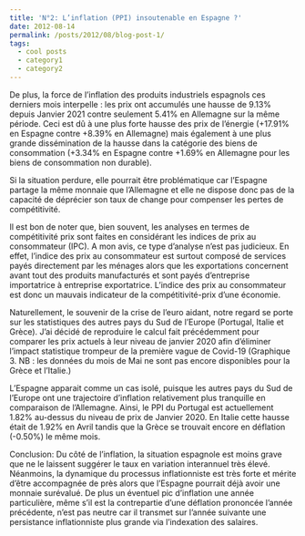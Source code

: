 ```yaml
---
title: 'N°2: L’inflation (PPI) insoutenable en Espagne ?'
date: 2012-08-14
permalink: /posts/2012/08/blog-post-1/
tags:
  - cool posts
  - category1
  - category2
---
```


  De plus, la force de l’inflation des produits industriels espagnols ces derniers mois interpelle : les prix ont accumulés une hausse de 9.13% depuis Janvier 2021 contre seulement 5.41% en Allemagne sur la même période. Ceci est dû à une plus forte hausse des prix de l’énergie (+17.91% en Espagne contre +8.39% en Allemagne)  mais également à une plus grande dissémination de la hausse dans la catégorie des biens de consommation (+3.34% en Espagne contre +1.69% en Allemagne pour les biens de consommation non durable).

  Si la situation perdure, elle pourrait être problématique car l’Espagne partage la même monnaie que l’Allemagne et elle ne dispose donc pas de la capacité de déprécier son taux de change pour compenser les pertes de compétitivité. 

  Il est bon de noter que, bien souvent, les analyses en termes de compétitivité prix sont faites en considérant les indices de prix au consommateur (IPC). A mon avis, ce type d’analyse n’est pas judicieux. En effet, l’indice des prix au consommateur est surtout composé de services payés directement par les ménages alors que les exportations concernent avant tout des produits manufacturés et sont payés d’entreprise importatrice à entreprise exportatrice. L’indice des prix au consommateur est donc un mauvais indicateur de la compétitivité-prix d’une économie. 
        
  Naturellement, le souvenir de la crise de l’euro aidant, notre regard se porte sur les statistiques des autres pays du Sud de l’Europe (Portugal, Italie et Grèce). J’ai décidé de reproduire le calcul fait précédemment pour comparer les prix actuels à leur niveau de janvier 2020 afin d’éliminer l’impact statistique trompeur de la première vague de Covid-19 (Graphique 3. NB : les données du mois de Mai ne sont pas encore disponibles pour la Grèce et l’Italie.) 

  L’Espagne apparait comme un cas isolé, puisque les autres pays du Sud de l’Europe ont une trajectoire d’inflation relativement plus tranquille en comparaison de l’Allemagne. Ainsi, le PPI du Portugal est actuellement 1.82% au-dessus du niveau de prix de Janvier 2020. En Italie cette hausse était de 1.92% en Avril tandis que la Grèce se trouvait encore en déflation (-0.50%) le même mois. 

  Conclusion: Du côté de l’inflation, la situation espagnole est moins grave que ne le laissent suggérer le taux en variation interannuel très élevé. Néanmoins, la dynamique du processus inflationniste est très forte et mérite d’être accompagnée de près alors que l’Espagne pourrait déjà avoir une monnaie surévalué. De plus un éventuel pic d’inflation une année particulière, même s’il est la contrepartie d’une déflation prononcée l’année précédente, n’est pas neutre car il transmet sur l’année suivante une persistance inflationniste plus grande via l’indexation des salaires. 



